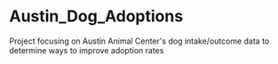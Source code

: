 # Austin_Dog_Adoptions
Project focusing on Austin Animal Center's dog intake/outcome data to determine ways to improve adoption rates
